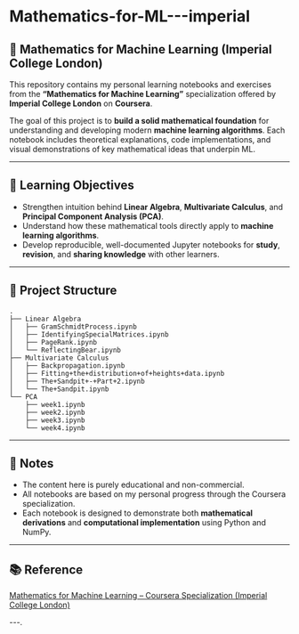 # Mathematics-for-ML---imperial

## 🧮 Mathematics for Machine Learning (Imperial College London)

This repository contains my personal learning notebooks and exercises from the **“Mathematics for Machine Learning”** specialization offered by **Imperial College London** on **Coursera**.

The goal of this project is to **build a solid mathematical foundation** for understanding and developing modern **machine learning algorithms**.
Each notebook includes theoretical explanations, code implementations, and visual demonstrations of key mathematical ideas that underpin ML.

---

## 🎯 Learning Objectives

* Strengthen intuition behind **Linear Algebra**, **Multivariate Calculus**, and **Principal Component Analysis (PCA)**.
* Understand how these mathematical tools directly apply to **machine learning algorithms**.
* Develop reproducible, well-documented Jupyter notebooks for **study**, **revision**, and **sharing knowledge** with other learners.

---

## 📁 Project Structure

```
.
├── Linear Algebra
│   ├── GramSchmidtProcess.ipynb
│   ├── IdentifyingSpecialMatrices.ipynb
│   ├── PageRank.ipynb
│   └── ReflectingBear.ipynb
├── Multivariate Calculus
│   ├── Backpropagation.ipynb
│   ├── Fitting+the+distribution+of+heights+data.ipynb
│   ├── The+Sandpit+-+Part+2.ipynb
│   └── The+Sandpit.ipynb
└── PCA
    ├── week1.ipynb
    ├── week2.ipynb
    ├── week3.ipynb
    └── week4.ipynb
```

---

## 🧠 Notes

* The content here is purely educational and non-commercial.
* All notebooks are based on my personal progress through the Coursera specialization.
* Each notebook is designed to demonstrate both **mathematical derivations** and **computational implementation** using Python and NumPy.

---

## 📚 Reference

[Mathematics for Machine Learning – Coursera Specialization (Imperial College London)](https://www.coursera.org/specializations/mathematics-machine-learning)

---.
